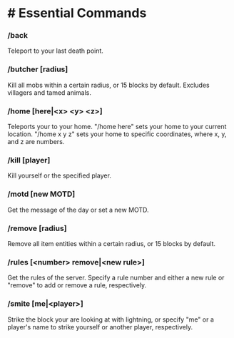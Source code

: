 # # Essential Commands  
### /back  
Teleport to your last death point.  
### /butcher [radius]  
Kill all mobs within a certain radius, or 15 blocks by default. Excludes villagers and tamed animals.  
### /home [here|\<x> \<y> \<z>]  
Teleports your to your home. "/home here" sets your home to your current location. "/home x y z" sets your home to specific coordinates, where x, y, and z are numbers.  
### /kill [player]  
Kill yourself or the specified player.  
### /motd [new MOTD]  
Get the message of the day or set a new MOTD.  
### /remove [radius]  
Remove all item entities within a certain radius, or 15 blocks by default.  
### /rules [\<number> remove|\<new rule>]  
Get the rules of the server. Specify a rule number and either a new rule or "remove" to add or remove a rule, respectively.  
### /smite [me|\<player>]
Strike the block your are looking at with lightning, or specify "me" or a player's name to strike yourself or another player, respectively.